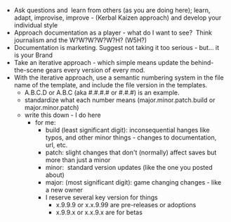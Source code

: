 * Ask questions and  learn from others (as you are doing here); learn, adapt, improvise, improve - (Kerbal Kaizen approach) and develop your individual style
* Approach documentation as a player - what do I want to see?  Think journalism and the W?W?W?W?W?H? (W5H?)
* Documentation is marketing. Suggest not taking it too serious - but... it is your Brand
* Take an iterative approach - which simple means update the behind-the-scene gears every version of every mod.
* With the iterative approach, use a semantic numbering system in the file name of the template, and include the file version in the templates.
  * A.B.C.D or A.B.C (aka #.#.#.# or #.#.#) is an example.
  * standardize what each number means (major.minor.patch.build or major.minor.patch)
  * write this down - I do here
    * for me: 
      * build (least significant digit): inconsequential hanges like typos, and other minor things - changes to documentation, url, etc.
      * patch: slight changes that don't (normally) affect saves but more than just a minor
      * minor:  standard version updates (like the one you posted about)
      * major: (most significant digit): game changing changes - like a new owner
      * I reserve several key version for things
        *  x.9.9.9 or x.x.9.99 are pre-releases or adoptions
        *  x.9.9.x or x.x.9.x are for betas

